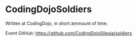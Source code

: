 # CodingDojoSoldiers
Written at CodingDojo, in short ammount of time.

Event GitHub: https://github.com/CodingDojoSilesia/soldiers
